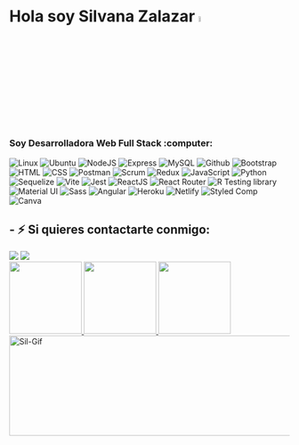 # Hola soy Silvana Zalazar <img src="https://media.giphy.com/media/hvRJCLFzcasrR4ia7z/giphy.gif" width="5%">
 
 <h3 align="left">Soy Desarrolladora Web Full Stack :computer:</h3>
 
![Linux](https://img.shields.io/badge/Linux-FCC624?style=for-the-badge&logo=linux&logoColor=black)
![Ubuntu](https://img.shields.io/badge/Ubuntu-E95420?style=for-the-badge&logo=ubuntu&logoColor=white)
![NodeJS](https://img.shields.io/badge/Node.js-43853D?style=for-the-badge&logo=node.js&logoColor=white)
![Express](https://img.shields.io/badge/Express.js-000000?style=for-the-badge&logo=express&logoColor=white)
![MySQL](https://img.shields.io/badge/mysql-5F9EA0?style=for-the-badge&logo=mysql&logoColor=white)
![Github](https://img.shields.io/badge/GitHub-purple?style=for-the-badge&logo=github&logoColor=white)
![Bootstrap](https://img.shields.io/badge/bootstrap-FF1493?style=for-the-badge&logo=bootstrap&logoColor=white) 
![HTML](https://img.shields.io/badge/HTML-CC0000?style=for-the-badge&logo=html5&logoColor=white)
![CSS](https://img.shields.io/badge/CSS-blue?style=for-the-badge&logo=CSS3&logoColor=white)
![Postman](https://img.shields.io/badge/-Postman-FF4500?style=for-the-badge&logo=postman&logoColor=white)
![Scrum](https://img.shields.io/badge/SCRUM-000080?style=for-the-badge&logo=SCRUM&logoColor=white)
![Redux](https://img.shields.io/badge/Redux-593D88?style=for-the-badge&logo=redux&logoColor=white)
![JavaScript](https://img.shields.io/badge/Javascript-yellow?style=for-the-badge&logo=javascript&logoColor=white)
![Python](https://img.shields.io/badge/Python-darkblue?style=for-the-badge&logo=python&logoColor=yellow)
![Sequelize](https://img.shields.io/badge/sequelize-00CCAA?style=for-the-badge&logo=sequelize&logoColor=white)
![Vite](https://img.shields.io/badge/-VITE-494661?style=for-the-badge&logo=vite&logoColor=white)
![Jest](https://img.shields.io/badge/Jest-323330?style=for-the-badge&logo=Jest&logoColor=white)
![ReactJS](https://img.shields.io/badge/REACT-black?style=for-the-badge&logo=REACT&logoColor=00CED1)
![React Router](https://img.shields.io/badge/React_Router-CA4245?style=for-the-badge&logo=react-router&logoColor=white)
![R Testing library](https://img.shields.io/badge/testing%20library-323330?style=for-the-badge&logo=testing-library&logoColor=red)
![Material UI](https://img.shields.io/badge/Material-ui-0081CB?style=for-the-badge&logo=material-ui&logoColor=white)
![Sass](https://img.shields.io/badge/SASS-E91E63?style=for-the-badge&logo=SASS&logoColor=white)
![Angular](https://img.shields.io/badge/Angular-DD0031?style=for-the-badge&logo=angular&logoColor=white)
![Heroku](https://img.shields.io/badge/heroku-663399?style=for-the-badge&logo=heroku&logoColor=white)
![Netlify](https://img.shields.io/badge/Netlify-00C7B7?style=for-the-badge&logo=netlify&logoColor=white)
![Styled Comp](https://img.shields.io/badge/styled--components-DB7093?style=for-the-badge&logo=styled-components&logoColor=white)
![Canva](https://img.shields.io/badge/Canva-%2300C4CC.svg?&style=for-the-badge&logo=Canva&logoColor=white)
<div>
 <h2>- ⚡ Si quieres contactarte conmigo:</h2>
 <a href="mailto:silvana.zalazar.dev@gmail.com" target="_blank"><img src="https://img.shields.io/badge/Gmail-D14836?style=for-the-badge&logo=gmail&logoColor=white" target="_blank"></a> 
  <a href ="https://www.linkedin.com/in/silvana-rocio-zalazar-8b107221b/" target="_blank"><img src="https://img.shields.io/badge/LinkedIn-0077B5?style=for-the-badge&logo=linkedin&logoColor=white" target="_blank"></a>
</div>
<div>
<a href="https://github.com/silvanaZ">
  <img height="130em" weight="130em" src="https://github-readme-stats.vercel.app/api?username=silvanaZ&show_icons=true&theme=synthwave"/>
  <img height="130em" weight="130em" src="https://github-readme-stats.vercel.app/api/top-langs/?username=silvanaZ&layout=compact&langs_count=7&theme=radical"/>
  <img height="130em" weight="130em" src="https://github-readme-streak-stats.herokuapp.com/?user=silvanaZ&theme=jolly"/>
</div>

 <img align="center" alt="Sil-Gif" height="180rem" width="750rem" src="https://hashnode.com/utility/r?url=https%3A%2F%2Fcdn.hashnode.com%2Fres%2Fhashnode%2Fimage%2Fupload%2Fv1651780738440%2F58BeZKIl2.gif%3Fw%3D1200%26auto%3Dformat%2Ccompress%26gif-q%3D60%26format%3Dwebm%26fm%3Dpng"/>
